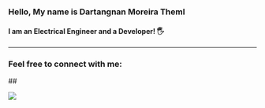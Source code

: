 ### Hello, My name is Dartangnan Moreira Theml

#### I am an Electrical Engineer and a Developer! 🖐

<hr>

### Feel free to connect with me:

##<div>
<a styles='background-color:#dc3545' target='_blank' href='http://www.instagram.com/dartangnantheml' ><img src='https://img.shields.io/badge/Instagram-e65ec1?style=for-the-badge&logo=instagram&logoColor=ffffff'></a>

</div>
